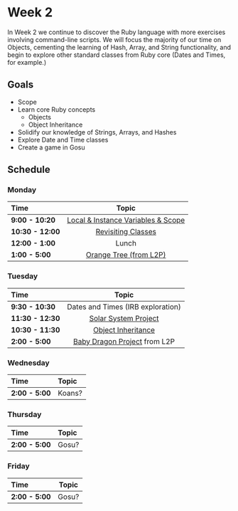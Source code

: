 # Week 2

In Week 2 we continue to discover the Ruby language with more exercises involving command-line scripts. We will focus the majority of our time on Objects, cementing the learning of Hash, Array, and String functionality, and begin to explore other standard classes from Ruby core (Dates and Times, for example.)

## Goals
- Scope
- Learn core Ruby concepts
    - Objects
    - Object Inheritance
- Solidify our knowledge of Strings, Arrays, and Hashes
- Explore Date and Time classes
- Create a game in Gosu

## Schedule
### Monday

| Time              | Topic                                       |
|:------------------|:-------------------------------------------:|
| **9:00 - 10:20**  | [Local & Instance Variables & Scope](monday/variables_and_scope.md)              |
| **10:30 - 12:00**  | [Revisiting Classes](monday/revisiting_classes.rb) |
| **12:00 - 1:00**  | Lunch |
| **1:00 - 5:00** | [Orange Tree (from L2P)](monday/orange_tree.md) |


### Tuesday

| Time              | Topic                                      |
|:------------------|:------------------------------------------:|
| **9:30 - 10:30**  | Dates and Times (IRB exploration)              |
| **11:30 - 12:30** | [Solar System Project](resources/solar_systems/README.md) |
| **10:30 - 11:30** | [Object Inheritance](thursday/inheritance.md) |
| **2:00 - 5:00**   | [Baby Dragon Project](resources/baby_dragon/README.md) from L2P |


### Wednesday

| Time              | Topic                    |
|:------------------|:-------------------------|
| **2:00 - 5:00**   | Koans? |


### Thursday
| Time              | Topic              |
|:------------------|:-------------------|
| **2:00 - 5:00**   | Gosu? |

### Friday
| Time              | Topic                                          |
|:------------------|:----------------------------------------------:|
| **2:00 - 5:00**   | Gosu? |
